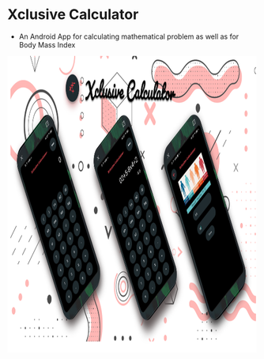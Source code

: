 # Xclusive Calculator
* An Android App for calculating mathematical problem as well as for Body Mass Index
<img src="calculatorbanner.png" width="1920" height="600"/>

